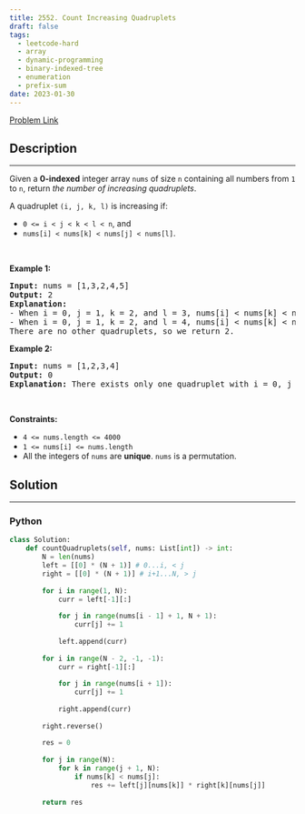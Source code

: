 ```yaml
---
title: 2552. Count Increasing Quadruplets
draft: false
tags: 
  - leetcode-hard
  - array
  - dynamic-programming
  - binary-indexed-tree
  - enumeration
  - prefix-sum
date: 2023-01-30
---
```


[Problem Link](https://leetcode.com/problems/count-increasing-quadruplets/)

## Description

---
<p>Given a <strong>0-indexed</strong> integer array <code>nums</code> of size <code>n</code> containing all numbers from <code>1</code> to <code>n</code>, return <em>the number of increasing quadruplets</em>.</p>

<p>A quadruplet <code>(i, j, k, l)</code> is increasing if:</p>

<ul>
	<li><code>0 &lt;= i &lt; j &lt; k &lt; l &lt; n</code>, and</li>
	<li><code>nums[i] &lt; nums[k] &lt; nums[j] &lt; nums[l]</code>.</li>
</ul>

<p>&nbsp;</p>
<p><strong class="example">Example 1:</strong></p>

<pre>
<strong>Input:</strong> nums = [1,3,2,4,5]
<strong>Output:</strong> 2
<strong>Explanation:</strong> 
- When i = 0, j = 1, k = 2, and l = 3, nums[i] &lt; nums[k] &lt; nums[j] &lt; nums[l].
- When i = 0, j = 1, k = 2, and l = 4, nums[i] &lt; nums[k] &lt; nums[j] &lt; nums[l]. 
There are no other quadruplets, so we return 2.
</pre>

<p><strong class="example">Example 2:</strong></p>

<pre>
<strong>Input:</strong> nums = [1,2,3,4]
<strong>Output:</strong> 0
<strong>Explanation:</strong> There exists only one quadruplet with i = 0, j = 1, k = 2, l = 3, but since nums[j] &lt; nums[k], we return 0.
</pre>

<p>&nbsp;</p>
<p><strong>Constraints:</strong></p>

<ul>
	<li><code>4 &lt;= nums.length &lt;= 4000</code></li>
	<li><code>1 &lt;= nums[i] &lt;= nums.length</code></li>
	<li>All the integers of <code>nums</code> are <strong>unique</strong>. <code>nums</code> is a permutation.</li>
</ul>


## Solution

---
### Python
``` py title='count-increasing-quadruplets'
class Solution:
    def countQuadruplets(self, nums: List[int]) -> int:
        N = len(nums)
        left = [[0] * (N + 1)] # 0...i, < j
        right = [[0] * (N + 1)] # i+1...N, > j
        
        for i in range(1, N):
            curr = left[-1][:]
            
            for j in range(nums[i - 1] + 1, N + 1):
                curr[j] += 1
            
            left.append(curr)
        
        for i in range(N - 2, -1, -1):
            curr = right[-1][:]
            
            for j in range(nums[i + 1]):
                curr[j] += 1
            
            right.append(curr)
            
        right.reverse()
        
        res = 0
        
        for j in range(N):
            for k in range(j + 1, N):
                if nums[k] < nums[j]:
                    res += left[j][nums[k]] * right[k][nums[j]]
        
        return res
```

